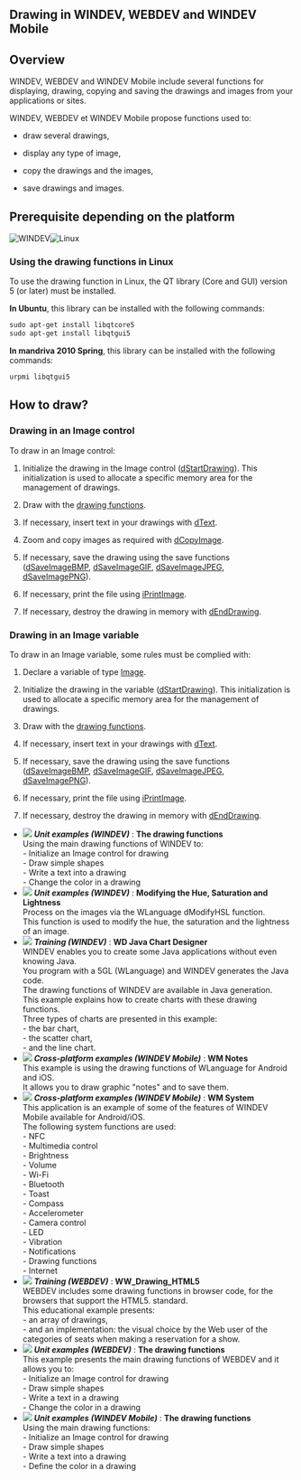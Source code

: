 


## Drawing in WINDEV, WEBDEV and WINDEV Mobile
			



<a name="NOTE1"></a>
<a name="NOTE1_1"></a>


## Overview
<a name="overview_ELTTEXTE000272"></a>
WINDEV, WEBDEV and WINDEV Mobile include several functions for displaying, drawing, copying and saving the drawings and images from your applications or sites.

WINDEV, WEBDEV et WINDEV Mobile propose functions used to:

- draw several drawings, 

- display any type of image, 

- copy the drawings and the images, 

- save drawings and images.








## Prerequisite depending on the platform
<a name="prerequisite_depending_the_platform_ELTTEXTE000296"></a>
![WINDEV](https://doc.pcsoft.fr/ext/images/us/WD.png)![Linux](https://doc.pcsoft.fr/ext/images/us/LX.png) 

### Using the drawing functions in Linux
<a name="using_the_drawing_functions_linux_ELTPARAGRAPHE000083"></a>

To use the drawing function in Linux, the QT library (Core and GUI) version 5 (or later) must be installed. 

**In Ubuntu**, this library can be installed with the following commands: 


```txt
sudo apt-get install libqtcore5
sudo apt-get install libqtgui5
```


**In mandriva 2010 Spring**, this library can be installed with the following commands: 


```txt
urpmi libqtgui5
```


<a name="NOTE2"></a>
<a name="NOTE2_1"></a>


## How to draw?
<a name="how_draw_ELTTEXTE000344"></a>


### Drawing in an Image control
<a name="drawing_image_control_ELTPARAGRAPHE000113"></a>

To draw in an Image control: 

1. Initialize the drawing in the Image control ([dStartDrawing](../WDLang1/3029009.md)). This initialization is used to allocate a specific memory area for the management of drawings.

2. Draw with the [drawing functions](../WDLang1/3029033.md).

3. If necessary, insert text in your drawings with [dText](../WDLang1/3029032.md).

4. Zoom and copy images as required with [dCopyImage](../WDLang1/3029007.md).

5. If necessary, save the drawing using the save functions ([dSaveImageBMP](../WDLang1/3029026.md), [dSaveImageGIF](../WDLang1/3029040.md), [dSaveImageJPEG](../WDLang1/3029038.md), [dSaveImagePNG](../WDLang1/3029027.md)).

6. If necessary, print the file using [iPrintImage](../WDLang5/3046017.md).

7. If necessary, destroy the drawing in memory with [dEndDrawing](../WDLang1/3029019.md).





### Drawing in an Image variable
<a name="drawing_image_variable_ELTPARAGRAPHE000162"></a>

To draw in an Image variable, some rules must be complied with:

1. Declare a variable of type [Image](../WDLang1/1000019650.md). 

2. Initialize the drawing in the variable ([dStartDrawing](../WDLang1/3029009.md)). This initialization is used to allocate a specific memory area for the management of drawings.

3. Draw with the [drawing functions](../WDLang1/3029033.md).

4. If necessary, insert text in your drawings with [dText](../WDLang1/3029032.md).

5. If necessary, save the drawing using the save functions ([dSaveImageBMP](../WDLang1/3029026.md), [dSaveImageGIF](../WDLang1/3029040.md), [dSaveImageJPEG](../WDLang1/3029038.md), [dSaveImagePNG](../WDLang1/3029027.md)).

6. If necessary, print the file using [iPrintImage](../WDLang5/3046017.md).

7. If necessary, destroy the drawing in memory with [dEndDrawing](../WDLang1/3029019.md).





- ![](https://doc.pcsoft.fr/en-US/images/image.awp?langid=3&name=Thedrawingfunctions.gif) ***Unit examples (WINDEV)*** : **The drawing functions** <br>Using the main drawing functions of WINDEV to:<br>- Initialize an Image control for drawing<br>- Draw simple shapes<br>- Write a text into a drawing<br>- Change the color in a drawing
- ![](https://doc.pcsoft.fr/en-US/images/image.awp?langid=3&name=ModifyingtheHue,SaturationandLightness.gif) ***Unit examples (WINDEV)*** : **Modifying the Hue, Saturation and Lightness** <br>Process on the images via the WLanguage dModifyHSL function. <br>This function is used to modify the hue, the saturation and the lightness of an image.
- ![](https://doc.pcsoft.fr/en-US/images/image.awp?langid=3&name=WDJavaChartDesigner.gif) ***Training (WINDEV)*** : **WD Java Chart Designer** <br>WINDEV enables you to create some Java applications without even knowing Java.<br>You program with a 5GL (WLanguage) and WINDEV generates the Java code.<br>The drawing functions of WINDEV are available in Java generation.<br>This example explains how to create charts with these drawing functions.<br>Three types of charts are presented in this example: <br>- the bar chart,<br>- the scatter chart,<br>- and the line chart.
- ![](https://doc.pcsoft.fr/en-US/images/image.awp?langid=3&name=WMNotes.gif) ***Cross-platform examples (WINDEV Mobile)*** : **WM Notes** <br>This example is using the drawing functions of WLanguage for Android and iOS. <br>It allows you to draw graphic "notes" and to save them.
- ![](https://doc.pcsoft.fr/en-US/images/image.awp?langid=3&name=WMSystem.gif) ***Cross-platform examples (WINDEV Mobile)*** : **WM System** <br>This application is an example of some of the features of WINDEV Mobile available for Android/iOS.<br>The following system functions are used: <br>- NFC<br>- Multimedia control<br>- Brightness<br>- Volume<br>- Wi-Fi<br>- Bluetooth<br>- Toast<br>- Compass<br>- Accelerometer<br>- Camera control<br>- LED<br>- Vibration<br>- Notifications<br>- Drawing functions<br>- Internet
- ![](https://doc.pcsoft.fr/en-US/images/image.awp?langid=3&name=WW_Drawing_HTML5.gif) ***Training (WEBDEV)*** : **WW_Drawing_HTML5** <br>WEBDEV includes some drawing functions in browser code, for the browsers that support the HTML5. standard.<br>This educational example presents: <br>- an array of drawings, <br>- and an implementation: the visual choice by the Web user of the categories of seats when making a reservation for a show.
- ![](https://doc.pcsoft.fr/en-US/images/image.awp?langid=3&name=Thedrawingfunctions.gif) ***Unit examples (WEBDEV)*** : **The drawing functions** <br>This example presents the main drawing functions of WEBDEV and it allows you to:<br>- Initialize an Image control for drawing<br>- Draw simple shapes<br>- Write a text in a drawing<br>- Change the color in a drawing
- ![](https://doc.pcsoft.fr/en-US/images/image.awp?langid=3&name=Thedrawingfunctions.gif) ***Unit examples (WINDEV Mobile)*** : **The drawing functions** <br>Using the main drawing functions:<br>- Initialize an Image control for drawing<br>- Draw simple shapes<br>- Write a text into a drawing<br>- Define the color in a drawing


